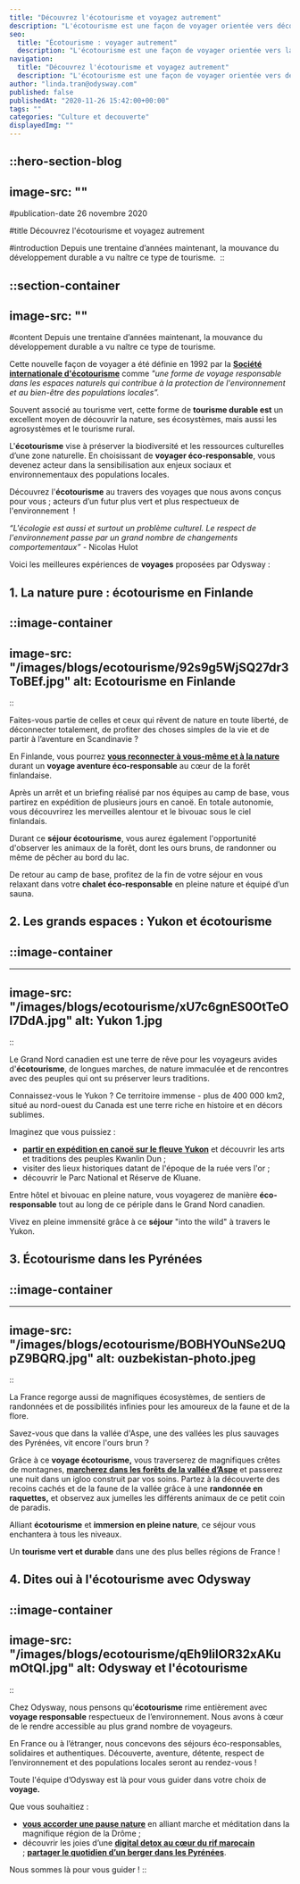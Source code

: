 ```yaml
---
title: "Découvrez l'écotourisme et voyagez autrement"
description: "L'écotourisme est une façon de voyager orientée vers découverte de la nature, dans le respect de l'environnement et de la culture locale - le voyage parfait !"
seo:
  title: "Écotourisme : voyager autrement"
  description: "L'écotourisme est une façon de voyager orientée vers la découverte de la nature, dans le respect de l'environnement et de la culture locale - le voyage parfait !"
navigation:
  title: "Découvrez l'écotourisme et voyagez autrement"
  description: "L'écotourisme est une façon de voyager orientée vers découverte de la nature, dans le respect de l'environnement et de la culture locale - le voyage parfait !"
author: "linda.tran@odysway.com"
published: false
publishedAt: "2020-11-26 15:42:00+00:00"
tags: ""
categories: "Culture et decouverte"
displayedImg: ""
---
```


::hero-section-blog
---
image-src: ""
---
#publication-date
26 novembre 2020

#title
Découvrez l'écotourisme et voyagez autrement

#introduction
Depuis une trentaine d’années maintenant, la mouvance du développement durable a vu naître ce type de tourisme. 
::

::section-container
---
image-src: ""
---
#content
Depuis une trentaine d’années maintenant, la mouvance du développement durable a vu naître ce type de tourisme. 

Cette nouvelle façon de voyager a été définie en 1992 par la [**Société internationale d'écotourisme**](https://ecotourism.org/) comme _"une forme de voyage responsable dans les espaces naturels qui contribue à la protection de l'environnement et au bien-être des populations locales”._

Souvent associé au tourisme vert, cette forme de **tourisme durable est** un excellent moyen de découvrir la nature, ses écosystèmes, mais aussi les agrosystèmes et le tourisme rural.

L'**écotourisme** vise à préserver la biodiversité et les ressources culturelles d’une zone naturelle. En choisissant de **voyager éco-responsable**, vous devenez acteur dans la sensibilisation aux enjeux sociaux et environnementaux des populations locales.

Découvrez l'**écotourisme** au travers des voyages que nous avons conçus pour vous ; acteurs d’un futur plus vert et plus respectueux de l'environnement  !

_“L'écologie est aussi et surtout un problème culturel. Le respect de l'environnement passe par un grand nombre de changements comportementaux”_ - Nicolas Hulot

Voici les meilleures expériences de **voyages** proposées par Odysway :

## **1\. La nature pure : écotourisme en Finlande**

::image-container
---
image-src: "/images/blogs/ecotourisme/92s9g5WjSQ27dr3ToBEf.jpg"
alt: Ecotourisme en Finlande
---
::

Faites-vous partie de celles et ceux qui rêvent de nature en toute liberté, de déconnecter totalement, de profiter des choses simples de la vie et de partir à l’aventure en Scandinavie ?

En Finlande, vous pourrez [**vous reconnecter à vous-même et à la nature**](https://odysway.com/voyages/reconnexion-nature-finlande?utm_source=SEO&utm_medium=thematique&utm_campaign=ecotourisme) durant un **voyage aventure éco-responsable** au cœur de la forêt finlandaise.

Après un arrêt et un briefing réalisé par nos équipes au camp de base, vous partirez en expédition de plusieurs jours en canoë. En totale autonomie, vous découvrirez les merveilles alentour et le bivouac sous le ciel finlandais.

Durant ce **séjour écotourisme**, vous aurez également l'opportunité d'observer les animaux de la forêt, dont les ours bruns, de randonner ou même de pêcher au bord du lac.

De retour au camp de base, profitez de la fin de votre séjour en vous relaxant dans votre **chalet éco-responsable** en pleine nature et équipé d’un sauna.

## 2\. Les grands espaces : Yukon et écotourisme

## ::image-container
---
image-src: "/images/blogs/ecotourisme/xU7c6gnES0OtTeOl7DdA.jpg"
alt: Yukon 1.jpg
---
::

Le Grand Nord canadien est une terre de rêve pour les voyageurs avides d'**écotourisme**, de longues marches, de nature immaculée et de rencontres avec des peuples qui ont su préserver leurs traditions.

Connaissez-vous le Yukon ? Ce territoire immense - plus de 400 000 km2, situé au nord-ouest du Canada est une terre riche en histoire et en décors sublimes. 

Imaginez que vous puissiez :

*   [**partir en expédition en canoë sur le fleuve Yukon**](https://odysway.com/voyages/voyage-nature-canada-yukon?utm_source=SEO&utm_medium=thematique&utm_campaign=ecotourisme) et découvrir les arts et traditions des peuples Kwanlin Dun ;
*   visiter des lieux historiques datant de l'époque de la ruée vers l'or ;
*   découvrir le Parc National et Réserve de Kluane.

Entre hôtel et bivouac en pleine nature, vous voyagerez de manière **éco-responsable** tout au long de ce périple dans le Grand Nord canadien.

Vivez en pleine immensité grâce à ce **séjour** "into the wild" à travers le Yukon.

## 3\. Écotourisme dans les Pyrénées

## ::image-container
---
image-src: "/images/blogs/ecotourisme/BOBHYOuNSe2UQpZ9BQRQ.jpg"
alt: ouzbekistan-photo.jpeg
---
::

La France regorge aussi de magnifiques écosystèmes, de sentiers de randonnées et de possibilités infinies pour les amoureux de la faune et de la flore.

Savez-vous que dans la vallée d'Aspe, une des vallées les plus sauvages des Pyrénées, vit encore l'ours brun ?

Grâce à ce **voyage écotourisme,** vous traverserez de magnifiques crêtes de montagnes, [**marcherez dans les forêts de la vallée d’Aspe**](https://odysway.com/voyages/sejour-montagne-marche-pyrenees?utm_source=SEO&utm_medium=thematique&utm_campaign=ecotourisme) et passerez une nuit dans un igloo construit par vos soins. Partez à la découverte des recoins cachés et de la faune de la vallée grâce à une **randonnée en raquettes,** et observez aux jumelles les différents animaux de ce petit coin de paradis.

Alliant **écotourisme** et **immersion en pleine nature**, ce séjour vous enchantera à tous les niveaux.

Un **tourisme vert et durable** dans une des plus belles régions de France !

## 4\. Dites oui à l'écotourisme avec Odysway

::image-container
---
image-src: "/images/blogs/ecotourisme/qEh9liIOR32xAKumOtQI.jpg"
alt: Odysway et l'écotourisme
---
::

Chez Odysway, nous pensons qu’**écotourisme** rime entièrement avec **voyage responsable** respectueux de l’environnement. Nous avons à cœur de le rendre accessible au plus grand nombre de voyageurs.

En France ou à l’étranger, nous concevons des séjours éco-responsables, solidaires et authentiques. Découverte, aventure, détente, respect de l’environnement et des populations locales seront au rendez-vous !

Toute l'équipe d’Odysway est là pour vous guider dans votre choix de **voyage.**

Que vous souhaitiez :

*   [**vous accorder une pause nature**](https://odysway.com/voyages/marche-ane-meditation-france?utm_source=SEO&utm_medium=thematique&utm_campaign=ecotourisme) en alliant marche et méditation dans la magnifique région de la Drôme ; 
*   découvrir les joies d’une [**digital detox au cœur du rif marocain**](https://odysway.com/voyages/digital-detox-maroc?utm_source=SEO&utm_medium=thematique&utm_campaign=ecotourisme) ; [**partager le quotidien d’un berger dans les Pyrénées**](https://odysway.com/voyages/sejour-berger-bearn?utm_source=SEO&utm_medium=thematique&utm_campaign=ecotourisme). 

Nous sommes là pour vous guider !
::
